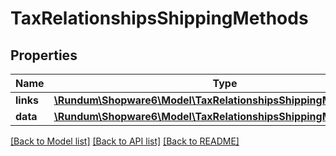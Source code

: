 # TaxRelationshipsShippingMethods

## Properties
Name | Type | Description | Notes
------------ | ------------- | ------------- | -------------
**links** | [**\Rundum\Shopware6\Model\TaxRelationshipsShippingMethodsLinks**](TaxRelationshipsShippingMethodsLinks.md) |  | [optional] 
**data** | [**\Rundum\Shopware6\Model\TaxRelationshipsShippingMethodsData[]**](TaxRelationshipsShippingMethodsData.md) |  | [optional] 

[[Back to Model list]](../../README.md#documentation-for-models) [[Back to API list]](../../README.md#documentation-for-api-endpoints) [[Back to README]](../../README.md)

